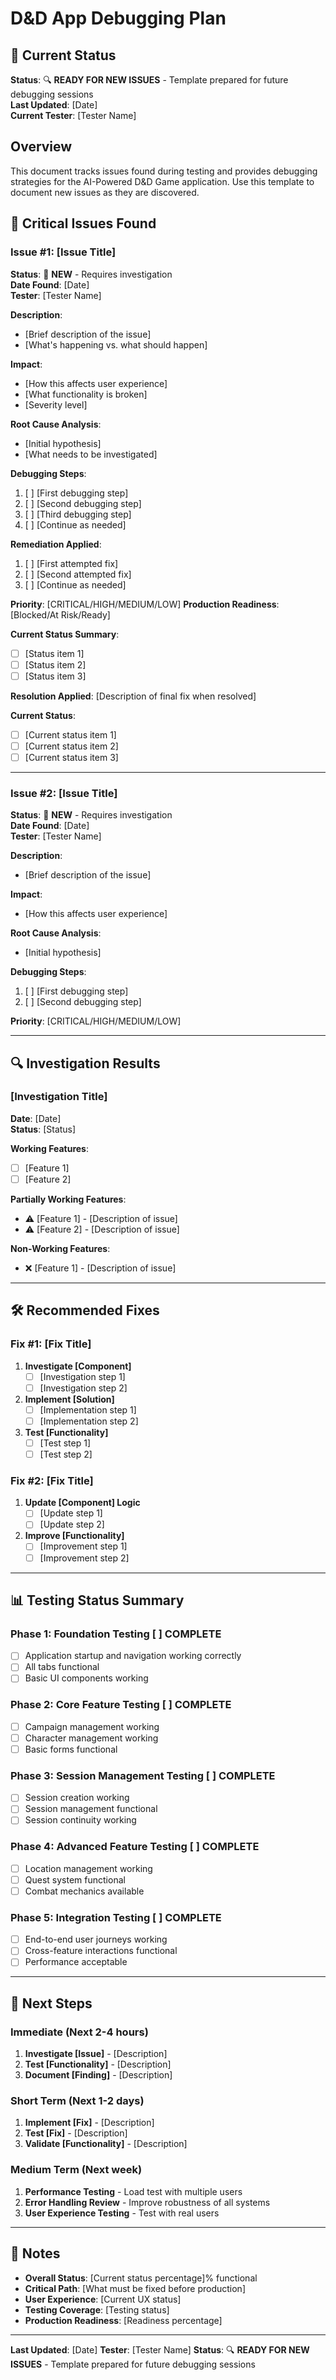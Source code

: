 # D&D App Debugging Plan

## 🎯 **Current Status**
**Status**: 🔍 **READY FOR NEW ISSUES** - Template prepared for future debugging sessions  
**Last Updated**: [Date]  
**Current Tester**: [Tester Name]  

## Overview
This document tracks issues found during testing and provides debugging strategies for the AI-Powered D&D Game application. Use this template to document new issues as they are discovered.

## 🚨 **Critical Issues Found**

### **Issue #1: [Issue Title]**
**Status**: 🔴 **NEW** - Requires investigation  
**Date Found**: [Date]  
**Tester**: [Tester Name]  

**Description**:
- [Brief description of the issue]
- [What's happening vs. what should happen]

**Impact**:
- [How this affects user experience]
- [What functionality is broken]
- [Severity level]

**Root Cause Analysis**:
- [Initial hypothesis]
- [What needs to be investigated]

**Debugging Steps**:
1. [ ] [First debugging step]
2. [ ] [Second debugging step]
3. [ ] [Third debugging step]
4. [ ] [Continue as needed]

**Remediation Applied**:
1. [ ] [First attempted fix]
2. [ ] [Second attempted fix]
3. [ ] [Continue as needed]

**Priority**: [CRITICAL/HIGH/MEDIUM/LOW]
**Production Readiness**: [Blocked/At Risk/Ready]

**Current Status Summary**:
- [ ] [Status item 1]
- [ ] [Status item 2]
- [ ] [Status item 3]

**Resolution Applied**:
[Description of final fix when resolved]

**Current Status**:
- [ ] [Current status item 1]
- [ ] [Current status item 2]
- [ ] [Current status item 3]

---

### **Issue #2: [Issue Title]**
**Status**: 🔴 **NEW** - Requires investigation  
**Date Found**: [Date]  
**Tester**: [Tester Name]  

**Description**:
- [Brief description of the issue]

**Impact**:
- [How this affects user experience]

**Root Cause Analysis**:
- [Initial hypothesis]

**Debugging Steps**:
1. [ ] [First debugging step]
2. [ ] [Second debugging step]

**Priority**: [CRITICAL/HIGH/MEDIUM/LOW]

---

## 🔍 **Investigation Results**

### **[Investigation Title]**
**Date**: [Date]  
**Status**: [Status]  

**Working Features**:
- [ ] [Feature 1]
- [ ] [Feature 2]

**Partially Working Features**:
- ⚠️ [Feature 1] - [Description of issue]
- ⚠️ [Feature 2] - [Description of issue]

**Non-Working Features**:
- ❌ [Feature 1] - [Description of issue]

---

## 🛠️ **Recommended Fixes**

### **Fix #1: [Fix Title]**
1. **Investigate [Component]**
   - [ ] [Investigation step 1]
   - [ ] [Investigation step 2]

2. **Implement [Solution]**
   - [ ] [Implementation step 1]
   - [ ] [Implementation step 2]

3. **Test [Functionality]**
   - [ ] [Test step 1]
   - [ ] [Test step 2]

### **Fix #2: [Fix Title]**
1. **Update [Component] Logic**
   - [ ] [Update step 1]
   - [ ] [Update step 2]

2. **Improve [Functionality]**
   - [ ] [Improvement step 1]
   - [ ] [Improvement step 2]

---

## 📊 **Testing Status Summary**

### **Phase 1: Foundation Testing** [ ] COMPLETE
- [ ] Application startup and navigation working correctly
- [ ] All tabs functional
- [ ] Basic UI components working

### **Phase 2: Core Feature Testing** [ ] COMPLETE
- [ ] Campaign management working
- [ ] Character management working
- [ ] Basic forms functional

### **Phase 3: Session Management Testing** [ ] COMPLETE
- [ ] Session creation working
- [ ] Session management functional
- [ ] Session continuity working

### **Phase 4: Advanced Feature Testing** [ ] COMPLETE
- [ ] Location management working
- [ ] Quest system functional
- [ ] Combat mechanics available

### **Phase 5: Integration Testing** [ ] COMPLETE
- [ ] End-to-end user journeys working
- [ ] Cross-feature interactions functional
- [ ] Performance acceptable

---

## 🎯 **Next Steps**

### **Immediate (Next 2-4 hours)**
1. **Investigate [Issue]** - [Description]
2. **Test [Functionality]** - [Description]
3. **Document [Finding]** - [Description]

### **Short Term (Next 1-2 days)**
1. **Implement [Fix]** - [Description]
2. **Test [Fix]** - [Description]
3. **Validate [Functionality]** - [Description]

### **Medium Term (Next week)**
1. **Performance Testing** - Load test with multiple users
2. **Error Handling Review** - Improve robustness of all systems
3. **User Experience Testing** - Test with real users

---

## 📝 **Notes**

- **Overall Status**: [Current status percentage]% functional
- **Critical Path**: [What must be fixed before production]
- **User Experience**: [Current UX status]
- **Testing Coverage**: [Testing status]
- **Production Readiness**: [Readiness percentage]

---

**Last Updated**: [Date]
**Tester**: [Tester Name]
**Status**: 🔍 **READY FOR NEW ISSUES** - Template prepared for future debugging sessions
